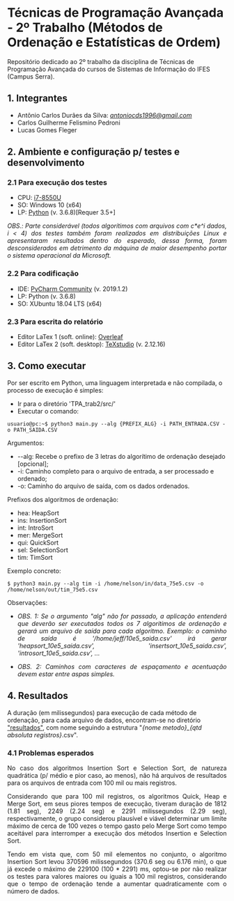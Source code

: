 # Técnicas de Programação Avançada - 2º Trabalho (Métodos de Ordenação e Estatísticas de Ordem)
Repositório dedicado ao 2º trabalho da disciplina de Técnicas de Programação Avançada do cursos de Sistemas de Informação do IFES (Campus Serra).

## 1. Integrantes
- Antônio Carlos Durães da Silva: <i>antoniocds1996@gmail.com</i>
- Carlos Guilherme Felismino Pedroni
- Lucas Gomes Fleger

## 2. Ambiente e configuração p/ testes e desenvolvimento

### 2.1 Para execução dos testes
- CPU: [i7-8550U](https://ark.intel.com/content/www/us/en/ark/products/122589/intel-core-i7-8550u-processor-8m-cache-up-to-4-00-ghz.html)
- SO: Windows 10 (x64)
- LP: [Python](https://www.python.org/downloads/release/python-368/) (v. 3.6.8)[Requer 3.5+]

<p align=justify><i>
OBS.: Parte considerável (todos algorítimos com arquivos com c*e^i dados, i < 4) dos testes também foram realizados em distribuições Linux e apresentaram resultados dentro do esperado, dessa forma, foram desconsiderados em detrimento da máquina de maior desempenho portar o sistema operacional da Microsoft.
</i></p>

### 2.2 Para codificação
- IDE: [PyCharm Community](https://www.jetbrains.com/pycharm/) (v. 2019.1.2)
- LP: Python (v. 3.6.8)
- SO: XUbuntu 18.04 LTS (x64)

### 2.3 Para escrita do relatório
- Editor LaTex 1 (soft. online): [Overleaf](https://pt.overleaf.com/)
- Editor LaTex 2 (soft. desktop): [TeXstudio](https://www.texstudio.org/) (v. 2.12.16)

## 3. Como executar

Por ser escrito em Python, uma linguagem interpretada e não compilada, o processo de execução é simples:
- Ir para o diretório 'TPA_trab2/src/'
- Executar o comando:
```console
usuario@pc:~$ python3 main.py --alg {PREFIX_ALG} -i PATH_ENTRADA.CSV -o PATH_SAIDA.CSV
```

Argumentos:
- --alg: Recebe o prefixo de 3 letras do algorítimo de ordenação desejado [opcional];
- -i: Caminho completo para o arquivo de entrada, a ser processado e ordenado;
- -o: Caminho do arquivo de saída, com os dados ordenados.

Prefixos dos algoritmos de ordenação:
- hea:  HeapSort
- ins:  InsertionSort
- int:  IntroSort
- mer:  MergeSort
- qui:  QuickSort
- sel:  SelectionSort
- tim:  TimSort

Exemplo concreto:
```console
$ python3 main.py --alg tim -i /home/nelson/in/data_75e5.csv -o /home/nelson/out/tim_75e5.csv
```

Observações:
- <p align=justify><i>OBS. 1: Se o argumento "alg" não for passado, a aplicação entenderá que deverão ser executados todos os 7 algoritimos de ordenação e gerará um arquivo de saída para cada algoritmo. Exemplo: o caminho de saída é '/home/jeff/10e5_saida.csv' irá gerar 'heapsort_10e5_saida.csv', 'insertsort_10e5_saida.csv', 'introsort_10e5_saida.csv', ...</i></p>
- <p align=justify><i>OBS. 2: Caminhos com caracteres de espaçamento e acentuação devem estar entre aspas simples.</i></p>

## 4. Resultados

A duração (em milissegundos) para execução de cada método de ordenação, para cada arquivo de dados, encontram-se no diretório ["resultados"](https://github.com/duraes-antonio/TPA_trab2/tree/master/resultados), com nome seguindo a estrutura "<i>{nome metodo}_{qtd absoluta registros}</i>.csv".
  
### 4.1 Problemas esperados
<span align=justify>
  
  No caso dos algoritmos Insertion Sort e Selection Sort, de natureza quadrática (p/ médio e pior caso, ao menos), não há arquivos de resultados para os arquivos de entrada com 100 mil ou mais registros.

  Considerando que para 100 mil registros, os algoritmos Quick, Heap e Merge Sort, em seus piores tempos de execução, tiveram duração de 1812 (1.81 seg), 2249 (2.24 seg) e 2291 milissegundos (2.29 seg), respectivamente, o grupo considerou plausível e viável determinar um limite máximo de cerca de 100 vezes o tempo gasto pelo Merge Sort como tempo aceitável para interromper a execução dos métodos Insertion e Selection Sort.

  Tendo em vista que, com 50 mil elementos no conjunto, o algoritmo Insertion Sort levou 370596 milissegundos (370.6 seg ou 6.176 min), o que já excede o máximo de 229100 (100 * 2291) ms, optou-se por não realizar os testes para valores maiores ou iguais a 100 mil registros, considerando que o tempo de ordenação tende a aumentar quadraticamente com o número de dados.
</span>
